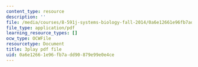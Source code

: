 ```yaml
---
content_type: resource
description: ''
file: /media/courses/8-591j-systems-biology-fall-2014/0a6e12661e96fb7add90879e99e0e4ce_lLY1u2aghIQ.pdf
file_type: application/pdf
learning_resource_types: []
ocw_type: OCWFile
resourcetype: Document
title: 3play pdf file
uid: 0a6e1266-1e96-fb7a-dd90-879e99e0e4ce
---
```

